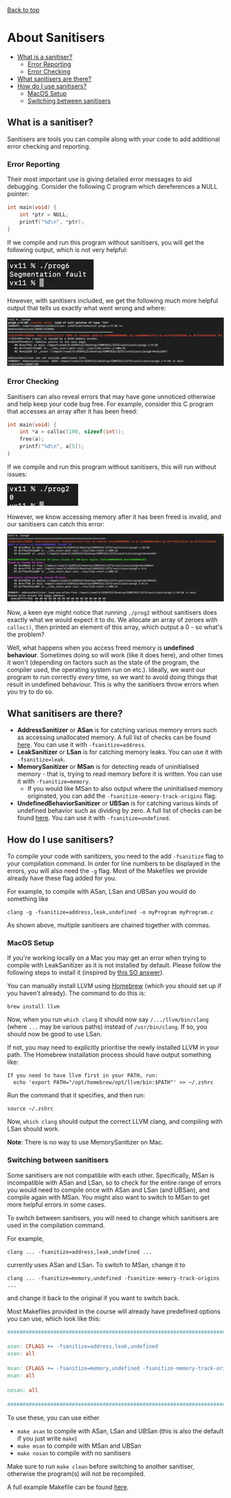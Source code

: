 [Back to top](..)

# About Sanitisers
- [What is a sanitiser?](#what-is-a-sanitiser)
  - [Error Reporting](#error-reporting)
  - [Error Checking](#error-checking)
- [What sanitisers are there?](#what-sanitisers-are-there)
- [How do I use sanitisers?](#how-do-i-use-sanitisers)
  - [MacOS Setup](#macos-setup) 
  - [Switching between sanitisers](#switching-between-sanitisers)

## What is a sanitiser?

Sanitisers are tools you can compile along with your code to add additional error checking and reporting.

### Error Reporting

Their most important use is giving detailed error messages to aid debugging. Consider the following C program which dereferences a NULL pointer:
```c
int main(void) {
    int *ptr = NULL;
    printf("%d\n", *ptr);
}
```

If we compile and run this program without sanitisers, you will get the following output, which is not very helpful:

![Segmentation fault](segfault.png)

However, with sanitisers included, we get the following much more helpful output that tells us exactly what went wrong and where:

![Sanitiser error](sanerr1.png)

### Error Checking

Sanitisers can also reveal errors that may have gone unnoticed otherwise and help keep your code bug free. For example, consider this C program that accesses an array after it has been freed:

```c
int main(void) {
    int *a = calloc(100, sizeof(int));
    free(a);
    printf("%d\n", a[5]);
}
```

If we compile and run this program without sanitisers, this will run without issues:

![Runs successfully and prints 0](invalid.png)

However, we know accessing memory after it has been freed is invalid, and our sanitisers can catch this error:

![img.png](sanerr2.png)

Now, a keen eye might notice that running `./prog2` without sanitisers does exactly what we would expect it to do. We allocate an array of zeroes with `calloc()`, then printed an element of this array, which output a 0 - so what's the problem?

Well, what happens when you access freed memory is **undefined behaviour**. Sometimes doing so will work (like it does here), and other times it won't (depending on factors such as the state of the program, the compiler used, the operating system run on etc.). Ideally, we want our program to run correctly *every* time, so we want to avoid doing things that result in undefined behaviour. This is why the sanitisers throw errors when you try to do so.

## What sanitisers are there?

* **AddressSanitizer** or **ASan** is for catching various memory errors such as accessing unallocated memory. A full list of checks can be found [here](https://clang.llvm.org/docs/AddressSanitizer.html#introduction). You can use it with `-fsanitize=address`.
* **LeakSanitizer** or **LSan** is for catching memory leaks. You can use it with `-fsanitize=leak`.
* **MemorySanitizer** or **MSan** is for detecting reads of uninitialised memory - that is, trying to read memory before it is written. You can use it with `-fsanitize=memory`.
  * If you would like MSan to also output where the uninitialised memory originated, you can add the `-fsanitize-memory-track-origins` flag.
* **UndefinedBehaviorSanitizer** or **UBSan** is for catching various kinds of undefined behavior such as dividing by zero. A full list of checks can be found [here](https://clang.llvm.org/docs/UndefinedBehaviorSanitizer.html#ubsan-checks). You can use it with `-fsanitize=undefined`.

## How do I use sanitisers?

To compile your code with sanitizers, you need to the add `-fsanitize` flag to your compilation command. In order for line numbers to be displayed in the errors, you will also need the `-g` flag. Most of the Makefiles we provide already have these flag added for you.

For example, to compile with ASan, LSan and UBSan you would do something like

```
clang -g -fsanitize=address,leak,undefined -o myProgram myProgram.c
```

As shown above, multiple sanitisers are chained together with commas.

### MacOS Setup

If you're working locally on a Mac you may get an error when trying to compile with LeakSanitizer as it is not installed by default. Please follow the following steps to install it (inspired by [this SO answer](https://stackoverflow.com/a/55778432)).

You can manually install LLVM using [Homebrew](https://brew.sh/) (which you should set up if you haven't already). The command to do this is:

```
brew install llvm
```

Now, when you run `which clang` it should now say `/.../llvm/bin/clang` (where `...` may be various paths) instead of `/usr/bin/clang`. If so, you should now be good to use LSan.

If not, you may need to explicitly prioritise the newly installed LLVM in your path. The Homebrew installation process should have output something like:
```
If you need to have llvm first in your PATH, run:
  echo 'export PATH="/opt/homebrew/opt/llvm/bin:$PATH"' >> ~/.zshrc
```

Run the command that it specifies, and then run:
```
source ~/.zshrc
```

Now, `which clang` should output the correct LLVM clang, and compiling with LSan should work.

**Note**: There is no way to use MemorySanitizer on Mac.

### Switching between sanitisers

Some sanitisers are not compatible with each other. Specifically, MSan is incompatible with ASan and LSan, so to check for the entire range of errors you would need to compile once with ASan and LSan (and UBSan), and compile again with MSan. You might also want to switch to MSan to get more helpful errors in some cases.

To switch between sanitisers, you will need to change which sanitisers are used in the compilation command.

For example,
```
clang ... -fsanitize=address,leak,undefined ...
```
currently uses ASan and LSan. To switch to MSan, change it to
```
clang ... -fsanitize=memory,undefined -fsanitize-memory-track-origins ...
```
and change it back to the original if you want to switch back.

Most Makefiles provided in the course will already have predefined options you can use, which look like this:
```makefile
########################################################################

asan: CFLAGS += -fsanitize=address,leak,undefined
asan: all

msan: CFLAGS += -fsanitize=memory,undefined -fsanitize-memory-track-origins
msan: all

nosan: all

########################################################################
```
To use these, you can use either
- `make asan` to compile with ASan, LSan and UBSan (this is also the default if you just write `make`)
- `make msan` to compile with MSan and UBSan
- `make nosan` to compile with no sanitisers

Make sure to run `make clean` before switching to another sanitiser, otherwise the program(s) will not be recompiled.

A full example Makefile can be found [here](https://github.com/COMP2521UNSW/sanitisers-guide/tree/main/sanitisers/make).
